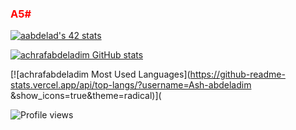 <style>
.name{
color : red;
}
</style>
<h3 class = "name">A5#</h3>

[![aabdelad's 42 stats](https://badge.mediaplus.ma/landscapes/aabdelad)](https://github.com/oakoudad/badge42)

[![achrafabdeladim GitHub stats](https://github-readme-stats.vercel.app/api?username=Ash-abdeladim&show_icons=true&theme=radical)](https://github.com/Ash-abdeladim)


 [![achrafabdeladim Most Used Languages](https://github-readme-stats.vercel.app/api/top-langs/?username=Ash-abdeladim
&show_icons=true&theme=radical)]( 

![Profile views](https://gpvc.arturio.dev/achrafabdeladim) 
